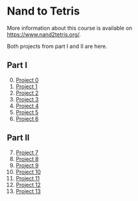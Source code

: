 # Nand to Tetris

More information about this course is available on https://www.nand2tetris.org/.

Both projects from part I and II are here.

## Part I

0. [Project 0](https://github.com/gpm22/ossu-projects/tree/main/Nand2Tetris/nand2tetris/projects/00)
1. [Project 1](https://github.com/gpm22/ossu-projects/tree/main/Nand2Tetris/nand2tetris/projects/01)
2. [Project 2](https://github.com/gpm22/ossu-projects/tree/main/Nand2Tetris/nand2tetris/projects/02)
3. [Project 3](https://github.com/gpm22/ossu-projects/tree/main/Nand2Tetris/nand2tetris/projects/03)
4. [Project 4](https://github.com/gpm22/ossu-projects/tree/main/Nand2Tetris/nand2tetris/projects/04)
5. [Project 5](https://github.com/gpm22/ossu-projects/tree/main/Nand2Tetris/nand2tetris/projects/05)
6. [Project 6](https://github.com/gpm22/ossu-projects/tree/main/Nand2Tetris/nand2tetris/projects/06)

## Part II

7. [Project 7](https://github.com/gpm22/ossu-projects/tree/main/Nand2Tetris/nand2tetris/projects/07)
8. [Project 8](https://github.com/gpm22/ossu-projects/tree/main/Nand2Tetris/nand2tetris/projects/08)
9. [Project 9](https://github.com/gpm22/ossu-projects/tree/main/Nand2Tetris/nand2tetris/projects/09)
10. [Project 10](https://github.com/gpm22/ossu-projects/tree/main/Nand2Tetris/nand2tetris/projects/10)
11. [Project 11](https://github.com/gpm22/ossu-projects/tree/main/Nand2Tetris/nand2tetris/projects/11)
12. [Project 12](https://github.com/gpm22/ossu-projects/tree/main/Nand2Tetris/nand2tetris/projects/12)
13. [Project 13](https://github.com/gpm22/ossu-projects/tree/main/Nand2Tetris/nand2tetris/projects/13)